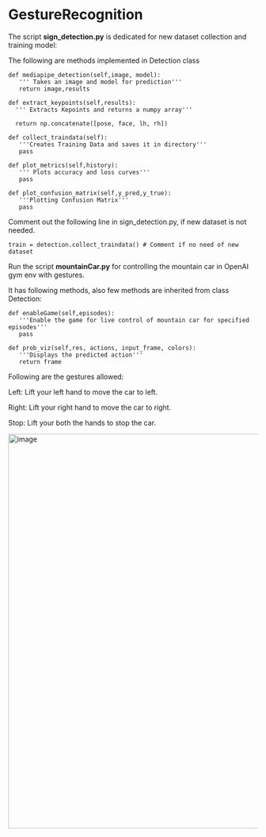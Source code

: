 # GestureRecognition

The script **sign_detection.py** is dedicated for new dataset collection and training model:

The following are methods implemented in Detection class
```
def mediapipe_detection(self,image, model):
   ''' Takes an image and model for prediction'''
   return image,results
```
```
def extract_keypoints(self,results):
  ''' Extracts Kepoints and returns a numpy array'''
  
  return np.concatenate([pose, face, lh, rh])
```
```
def collect_traindata(self):
   '''Creates Training Data and saves it in directory'''
   pass
```
```
def plot_metrics(self,history):      
   ''' Plots accuracy and loss curves'''
   pass
```
```
def plot_confusion_matrix(self,y_pred,y_true):
   '''Plotting Confusion Matrix'''
   pass
```
Comment out the following line in sign_detection.py, if new dataset is not needed.
```
train = detection.collect_traindata() # Comment if no need of new dataset
```

Run the script **mountainCar.py** for controlling the mountain car in OpenAI gym env with gestures.

It has following methods, also few methods are inherited from class Detection:

```
def enableGame(self,episodes):
   '''Enable the game for live control of mountain car for specified episodes'''
   pass
```

```
def prob_viz(self,res, actions, input_frame, colors):
   '''Displays the predicted action'''   
   return frame
```

Following are the gestures allowed:

Left: Lift your left hand to move the car to left.

Right: Lift your right hand to move the car to right.

Stop: Lift your both the hands to stop the car.

<img width="795" alt="image" src="https://user-images.githubusercontent.com/110788191/183310805-e05c2728-6259-44a4-a60c-b61de9fda411.png">
